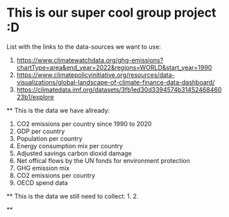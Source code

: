 # This is our super cool group project :D


List with the links to the data-sources we want to use: 

1. https://www.climatewatchdata.org/ghg-emissions?chartType=area&end_year=2022&regions=WORLD&start_year=1990
2. https://www.climatepolicyinitiative.org/resources/data-visualizations/global-landscape-of-climate-finance-data-dashboard/
3. https://climatedata.imf.org/datasets/3fb1ed30d3394574b3145246846023b1/explore



** This is the data we have allready:
1. CO2 emissions per country since 1990 to 2020
2. GDP per country 
3. Population per country
4. Energy consumption mix per country
5. Adjusted savings carbon dioxid damage 
6. Net offical flows by the UN fonds for environment protection
7. GHG emission mix 
8. CO2 emissions per country 
9. OECD spend data

** This is the data we still need to collect:
1. 
2. 



**